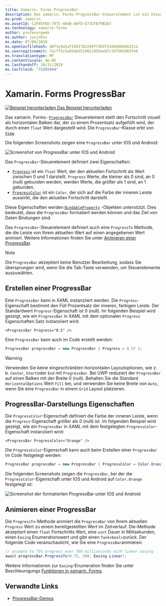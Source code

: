 ```yaml
---
title: Xamarin. Forms ProgressBar
description: Das xamarin. Forms ProgressBar-Steuerelement ist ein Steuerelement, das den Fortschritt visuell als horizontalen Balken darstellt, der auf der Grundlage einer float-Eigenschaft ausgefüllt wird.
ms.prod: xamarin
ms.assetId: C2F85FED-797C-466B-A0FD-E73CFB79B267
ms.technology: xamarin-forms
author: profexorgeek
ms.author: jusjohns
ms.date: 07/09/2019
ms.openlocfilehash: 40f3c9a5af29d1782249775b9f3166698eb6221a
ms.sourcegitcommit: 7acff5c5a03a0351962c05beebfc347503d83fe6
ms.translationtype: MT
ms.contentlocale: de-DE
ms.lasthandoff: 10/31/2019
ms.locfileid: "73201944"
---
```

# <a name="xamarinforms-progressbar"></a>Xamarin. Forms ProgressBar
[![Beispiel herunterladen](~/media/shared/download.png) Das Beispiel herunterladen](https://docs.microsoft.com/samples/xamarin/xamarin-forms-samples/userinterface-progressbardemos/)

Das xamarin. Forms- [`ProgressBar`](xref:Xamarin.Forms.ProgressBar) Steuerelement stellt den Fortschritt visuell als horizontalen Balken dar, der zu einem Prozentsatz aufgefüllt wird, der durch einen `float` Wert dargestellt wird. Die `ProgressBar`-Klasse erbt von [`View`](xref:Xamarin.Forms.View).

Die folgenden Screenshots zeigen eine `ProgressBar` unter IOS und Android:

![Screenshot von ProgressBar unter IOS und Android](progressbar-images/progressbars-default.png "ProgressBar unter IOS und Android")

Das `ProgressBar`-Steuerelement definiert zwei Eigenschaften:

* [`Progress`](xref:Xamarin.Forms.ProgressBar.Progress) ist ein `float` Wert, der den aktuellen Fortschritt als Wert zwischen 0 und 1 darstellt. `Progress` Werte, die kleiner als 0 sind, an 0 (null) gebunden werden, werden Werte, die größer als 1 sind, an 1 gebunden.
* [`ProgressColor`](xref:Xamarin.Forms.ProgressBar.ProgressColor) ist ein `Color`, der sich auf die Farbe der inneren Leiste auswirkt, die den aktuellen Fortschritt darstellt.

Diese Eigenschaften werden [`BindableProperty`](xref:Xamarin.Forms.BindableProperty) -Objekten unterstützt. Dies bedeutet, dass die `ProgressBar` formatiert werden können und das Ziel von Daten Bindungen sind.

Das `ProgressBar`-Steuerelement definiert auch eine `ProgressTo` Methode, die die Leiste von Ihrem aktuellen Wert auf einen angegebenen Wert animiert. Weitere Informationen finden Sie unter [Animieren einer ProgressBar](#animate-a-progressbar).

> [!NOTE]
> Die `ProgressBar` akzeptiert keine Benutzer Bearbeitung, sodass Sie übersprungen wird, wenn Sie die Tab-Taste verwenden, um Steuerelemente auszuwählen.

## <a name="create-a-progressbar"></a>Erstellen einer ProgressBar

Eine `ProgressBar` kann in XAML instanziiert werden. Die `Progress`-Eigenschaft bestimmt den Füll Prozentsatz der inneren, farbigen Leiste. Der Standardwert `Progress`-Eigenschaft ist 0 (null). Im folgenden Beispiel wird gezeigt, wie ein `ProgressBar` in XAML mit dem optionalen `Progress` Eigenschaften Satz instanziiert wird:

```xaml
<ProgressBar Progress="0.5" />
```

Eine `ProgressBar` kann auch im Code erstellt werden:

```csharp
ProgressBar progressBar = new ProgressBar { Progress = 0.5f };
```

> [!WARNING]
> Verwenden Sie keine eingeschränkten horizontalen Layoutoptionen, wie z. b. `Center`, `Start`oder `End` mit `ProgressBar`. Bei UWP reduziert der `ProgressBar` auf einen Balken mit der Breite 0 (null). Behalten Sie die Standard `HorizontalOptions` Wert `Fill` bei, und verwenden Sie keine Breite von `Auto`, wenn Sie eine `ProgressBar` in einem `Grid` Layout platzieren.

## <a name="progressbar-appearance-properties"></a>ProgressBar-Darstellungs Eigenschaften

Die `ProgressColor`-Eigenschaft definiert die Farbe der inneren Leiste, wenn die `Progress`-Eigenschaft größer als 0 (null) ist. Im folgenden Beispiel wird gezeigt, wie ein `ProgressBar` in XAML mit dem festgelegten `ProgressColor`-Eigenschaft instanziiert wird:

```xaml
<ProgressBar ProgressColor="Orange" />
```

Die `ProgressColor`-Eigenschaft kann auch beim Erstellen einer `ProgressBar` im Code festgelegt werden:

```csharp
ProgressBar progressBar = new ProgressBar { ProgressColor = Color.Orange };
```

Die folgenden Screenshots zeigen die `ProgressBar`, bei der die `ProgressColor`-Eigenschaft unter IOS und Android auf `Color.Orange` festgelegt ist:

![Screenshot der formatierten ProgressBar unter IOS und Android](progressbar-images/progressbars-styled.png "ProgressBar im Stil für IOS und Android")

## <a name="animate-a-progressbar"></a>Animieren einer ProgressBar

Die `ProgressTo`-Methode animiert die `ProgressBar` von Ihrem aktuellen `Progress` Wert zu einem bereitgestellten Wert im Zeitverlauf. Die-Methode akzeptiert einen `float` Fortschritts Wert, eine `uint` Dauer in Millisekunden, einen `Easing` Enumerationswert und gibt einen `Task<bool>`zurück. Der folgende Code veranschaulicht, wie Sie eine `ProgressBar`animieren:

```csharp
// animate to 75% progress over 500 milliseconds with linear easing
await progressBar.ProgressTo(0.75, 500, Easing.Linear);
```

Weitere Informationen zur `Easing`-Enumeration finden Sie unter Beschleunigungs [Funktionen in xamarin. Forms](~/xamarin-forms/user-interface/animation/easing.md).

## <a name="related-links"></a>Verwandte Links

* [ProgressBar-Demos](https://docs.microsoft.com/samples/xamarin/xamarin-forms-samples/userinterface-progressbardemos/)
